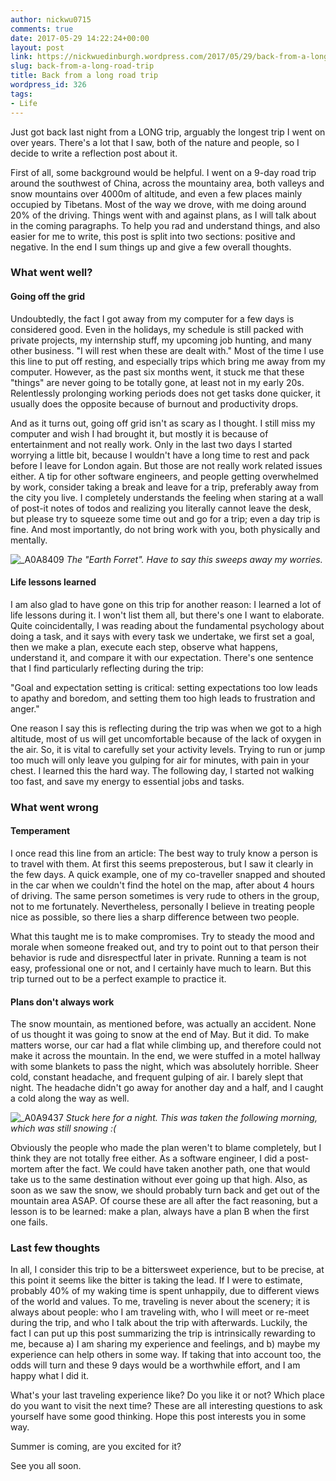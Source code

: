 ```yaml
---
author: nickwu0715
comments: true
date: 2017-05-29 14:22:24+00:00
layout: post
link: https://nickwuedinburgh.wordpress.com/2017/05/29/back-from-a-long-road-trip/
slug: back-from-a-long-road-trip
title: Back from a long road trip
wordpress_id: 326
tags:
- Life
---
```


Just got back last night from a LONG trip, arguably the longest trip I went on over years. There's a lot that I saw, both of the nature and people, so I decide to write a reflection post about it.

First of all, some background would be helpful. I went on a 9-day road trip around the southwest of China, across the mountainy area, both valleys and snow mountains over 4000m of altitude, and even a few places mainly occupied by Tibetans. Most of the way we drove, with me doing around 20% of the driving. Things went with and against plans, as I will talk about in the coming paragraphs. To help you rad and understand things, and also easier for me to write, this post is split into two sections: positive and negative. In the end I sum things up and give a few overall thoughts.



### What went well?





#### Going off the grid



Undoubtedly, the fact I got away from my computer for a few days is considered good. Even in the holidays, my schedule is still packed with private projects, my internship stuff, my upcoming job hunting, and many other business. "I will rest when these are dealt with." Most of the time I use this line to put off resting, and especially trips which bring me away from my computer. However, as the past six months went, it stuck me that these "things" are never going to be totally gone, at least not in my early 20s. Relentlessly prolonging working periods does not get tasks done quicker, it usually does the opposite because of burnout and productivity drops.

And as it turns out, going off grid isn't as scary as I thought. I still miss my computer and wish I had brought it, but mostly it is because of entertainment and not really work. Only in the last two days I started worrying a little bit, because I wouldn't have a long time to rest and pack before I leave for London again. But those are not really work related issues either. A tip for other software engineers, and people getting overwhelmed by work, consider taking a break and leave for a trip, preferably away from the city you live. I completely understands the feeling when staring at a wall of post-it notes of todos and realizing you literally cannot leave the desk, but please try to squeeze some time out and go for a trip; even a day trip is fine. And most importantly, do not bring work with you, both physically and mentally.

![_A0A8409](https://nickwuedinburgh.files.wordpress.com/2017/05/a0a8409-1.jpg)
*The "Earth Forret". Have to say this sweeps away my worries.*



#### Life lessons learned



I am also glad to have gone on this trip for another reason: I learned a lot of life lessons during it. I won't list them all, but there's one I want to elaborate. Quite coincidentally, I was reading about the fundamental psychology about doing a task, and it says with every task we undertake, we first set a goal, then we make a plan, execute each step, observe what happens, understand it, and compare it with our expectation. There's one sentence that I find particularly reflecting during the trip:

"Goal and expectation setting is critical: setting expectations too low leads to apathy and boredom, and setting them too high leads to frustration and anger."

One reason I say this is reflecting during the trip was when we got to a high altitude, most of us will get uncomfortable because of the lack of oxygen in the air. So, it is vital to carefully set your activity levels. Trying to run or jump too much will only leave you gulping for air for minutes, with pain in your chest. I learned this the hard way. The following day, I started not walking too fast, and save my energy to essential jobs and tasks.



### What went wrong





#### Temperament



I once read this line from an article: The best way to truly know a person is to travel with them. At first this seems preposterous, but I saw it clearly in the few days. A quick example, one of my co-traveller snapped and shouted in the car when we couldn't find the hotel on the map, after about 4 hours of driving. The same person sometimes is very rude to others in the group, not to me fortunately. Nevertheless, personally I believe in treating people nice as possible, so there lies a sharp difference between two people.

What this taught me is to make compromises. Try to steady the mood and morale when someone freaked out, and try to point out to that person their behavior is rude and disrespectful later in private. Running a team is not easy, professional one or not, and I certainly have much to learn. But this trip turned out to be a perfect example to practice it.



#### Plans don't always work



The snow mountain, as mentioned before, was actually an accident. None of us thought it was going to snow at the end of May. But it did. To make matters worse, our car had a flat while climbing up, and therefore could not make it across the mountain. In the end, we were stuffed in a motel hallway with some blankets to pass the night, which was absolutely horrible. Sheer cold, constant headache, and frequent gulping of air. I barely slept that night. The headache didn't go away for another day and a half, and I caught a cold along the way as well.

![_A0A9437](https://nickwuedinburgh.files.wordpress.com/2017/05/a0a9437.jpg)
*Stuck here for a night. This was taken the following morning, which was still snowing :(*

Obviously the people who made the plan weren't to blame completely, but I think they are not totally free either. As a software engineer, I did a post-mortem after the fact. We could have taken another path, one that would take us to the same destination without ever going up that high. Also, as soon as we saw the snow, we should probably turn back and get out of the mountain area ASAP. Of course these are all after the fact reasoning, but a lesson is to be learned: make a plan, always have a plan B when the first one fails.



### Last few thoughts



In all, I consider this trip to be a bittersweet experience, but to be precise, at this point it seems like the bitter is taking the lead. If I were to estimate, probably 40% of my waking time is spent unhappily, due to different views of the world and values. To me, traveling is never about the scenery; it is always about people: who I am traveling with, who I will meet or re-meet during the trip, and who I talk about the trip with afterwards. Luckily, the fact I can put up this post summarizing the trip is intrinsically rewarding to me, because a) I am sharing my experience and feelings, and b) maybe my experience can help others in some way. If taking that into account too, the odds will turn and these 9 days would be a worthwhile effort, and I am happy what I did it.

What's your last traveling experience like? Do you like it or not? Which place do you want to visit the next time? These are all interesting questions to ask yourself have some good thinking. Hope this post interests you in some way.

Summer is coming, are you excited for it?

See you all soon.
